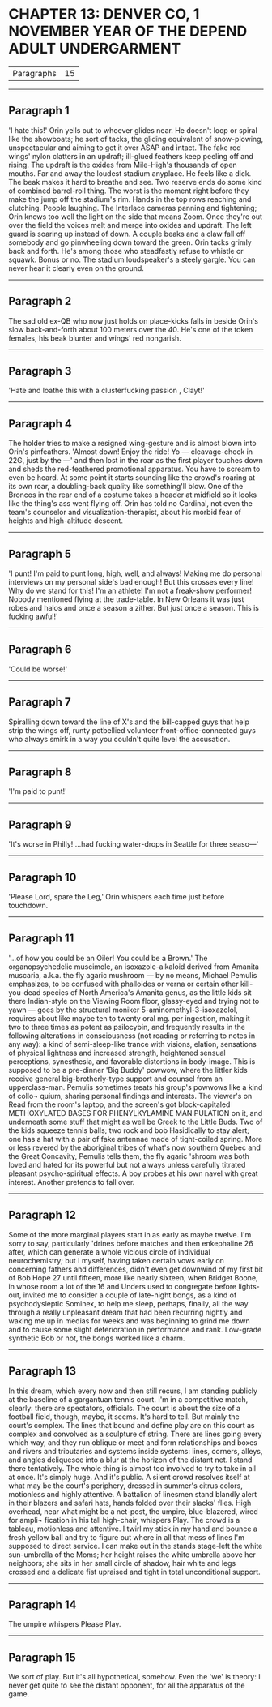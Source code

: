# CHAPTER 13: DENVER CO, 1 NOVEMBER YEAR OF THE DEPEND ADULT UNDERGARMENT

| | |
|------------|-----|
| Paragraphs |15|

---
## Paragraph 1

'I hate this!' Orin yells out to whoever glides near. He doesn't loop or spiral like the showboats; he sort of tacks, the gliding equivalent of snow-plowing, unspectacular and aiming to get it over ASAP and intact. The fake red wings' nylon clatters in an updraft; ill-glued feathers keep peeling off and rising. The updraft is the oxides from Mile-High's thousands of open mouths. Far and away the loudest stadium anyplace. He feels like a dick. The beak makes it hard to breathe and see. Two reserve ends do some kind of combined barrel-roll thing. The worst is the moment right before they make the jump off the stadium's rim. Hands in the top rows reaching and clutching. People laughing. The Interlace cameras panning and tightening; Orin knows too well the light on the side that means Zoom. Once they're out over the field the voices melt and merge into oxides and updraft. The left guard is soaring up instead of down. A couple beaks and a claw fall off somebody and go pinwheeling down toward the green. Orin tacks grimly back and forth. He's among those who steadfastly refuse to whistle or squawk. Bonus or no. The stadium loudspeaker's a steely gargle. You can never hear it clearly even on the ground.

---
## Paragraph 2

The sad old ex-QB who now just holds on place-kicks falls in beside Orin's slow back-and-forth about 100 meters over the 40. He's one of the token females, his beak blunter and wings' red nongarish.

---
## Paragraph 3

'Hate and loathe this with a clusterfucking passion , Clayt!'

---
## Paragraph 4

The holder tries to make a resigned wing-gesture and is almost blown into Orin's pinfeathers. 'Almost down! Enjoy the ride! Yo — cleavage-check in 22G, just by the —' and then lost in the roar as the first player touches down and sheds the red-feathered promotional apparatus. You have to scream to even be heard. At some point it starts sounding like the crowd's roaring at its own roar, a doubling-back quality like something'll blow. One of the Broncos in the rear end of a costume takes a header at midfield so it looks like the thing's ass went flying off. Orin has told no Cardinal, not even the team's counselor and visualization-therapist, about his morbid fear of heights and high-altitude descent.

---
## Paragraph 5

'I punt! I'm paid to punt long, high, well, and always! Making me do personal interviews on my personal side's bad enough! But this crosses every line! Why do we stand for this! I'm an athlete! I'm not a freak-show performer! Nobody mentioned flying at the trade-table. In New Orleans it was just robes and halos and once a season a zither. But just once a season. This is fucking awful!'

---
## Paragraph 6

'Could be worse!'

---
## Paragraph 7

Spiralling down toward the line of X's and the bill-capped guys that help strip the wings off, runty potbellied volunteer front-office-connected guys who always smirk in a way you couldn't quite level the accusation.

---
## Paragraph 8

'I'm paid to punt!'

---
## Paragraph 9

'It's worse in Philly! ...had fucking water-drops in Seattle for three seaso—'

---
## Paragraph 10

'Please Lord, spare the Leg,' Orin whispers each time just before touchdown.

---
## Paragraph 11

'...of how you could be an Oiler! You could be a Brown.' The organopsychedelic muscimole, an isoxazole-alkaloid derived from Amanita muscaria, a.k.a. the fly agaric mushroom — by no means, Michael Pemulis emphasizes, to be confused with phalloides or verna or certain other kill-you-dead species of North America's Amanita genus, as the little kids sit there Indian-style on the Viewing Room floor, glassy-eyed and trying not to yawn — goes by the structural moniker 5-aminomethyl-3-isoxazolol, requires about like maybe ten to twenty oral mg. per ingestion, making it two to three times as potent as psilocybin, and frequently results in the following alterations in consciousness (not reading or referring to notes in any way): a kind of semi-sleep-like trance with visions, elation, sensations of physical lightness and increased strength, heightened sensual perceptions, synesthesia, and favorable distortions in body-image. This is supposed to be a pre-dinner 'Big Buddy' powwow, where the littler kids receive general big-brotherly-type support and counsel from an upperclass-man. Pemulis sometimes treats his group's powwows like a kind of collo¬ quium, sharing personal findings and interests. The viewer's on Read from the room's laptop, and the screen's got block-capitaled METHOXYLATED BASES FOR PHENYLKYLAMINE MANIPULATION on it, and underneath some stuff that might as well be Greek to the Little Buds. Two of the kids squeeze tennis balls; two rock and bob Hasidically to stay alert; one has a hat with a pair of fake antennae made of tight-coiled spring. More or less revered by the aboriginal tribes of what's now southern Quebec and the Great Concavity, Pemulis tells them, the fly agaric 'shroom was both loved and hated for its powerful but not always unless carefully titrated pleasant psycho-spiritual effects. A boy probes at his own navel with great interest. Another pretends to fall over.

---
## Paragraph 12

Some of the more marginal players start in as early as maybe twelve. I'm sorry to say, particularly 'drines before matches and then enkephaline 26 after, which can generate a whole vicious circle of individual neurochemistry; but I myself, having taken certain vows early on concerning fathers and differences, didn't even get downwind of my first bit of Bob Hope 27 until fifteen, more like nearly sixteen, when Bridget Boone, in whose room a lot of the 16 and Unders used to congregate before lights-out, invited me to consider a couple of late-night bongs, as a kind of psychodysleptic Sominex, to help me sleep, perhaps, finally, all the way through a really unpleasant dream that had been recurring nightly and waking me up in medias for weeks and was beginning to grind me down and to cause some slight deterioration in performance and rank. Low-grade synthetic Bob or not, the bongs worked like a charm.

---
## Paragraph 13

In this dream, which every now and then still recurs, I am standing publicly at the baseline of a gargantuan tennis court. I'm in a competitive match, clearly: there are spectators, officials. The court is about the size of a football field, though, maybe, it seems. It's hard to tell. But mainly the court's complex. The lines that bound and define play are on this court as complex and convolved as a sculpture of string. There are lines going every which way, and they run oblique or meet and form relationships and boxes and rivers and tributaries and systems inside systems: lines, corners, alleys, and angles deliquesce into a blur at the horizon of the distant net. I stand there tentatively. The whole thing is almost too involved to try to take in all at once. It's simply huge. And it's public. A silent crowd resolves itself at what may be the court's periphery, dressed in summer's citrus colors, motionless and highly attentive. A battalion of linesmen stand blandly alert in their blazers and safari hats, hands folded over their slacks' flies. High overhead, near what might be a net-post, the umpire, blue-blazered, wired for ampli¬ fication in his tall high-chair, whispers Play. The crowd is a tableau, motionless and attentive. I twirl my stick in my hand and bounce a fresh yellow ball and try to figure out where in all that mess of lines I'm supposed to direct service. I can make out in the stands stage-left the white sun-umbrella of the Moms; her height raises the white umbrella above her neighbors; she sits in her small circle of shadow, hair white and legs crossed and a delicate fist upraised and tight in total unconditional support.

---
## Paragraph 14

The umpire whispers Please Play.

---
## Paragraph 15

We sort of play. But it's all hypothetical, somehow. Even the 'we' is theory: I never get quite to see the distant opponent, for all the apparatus of the game.
